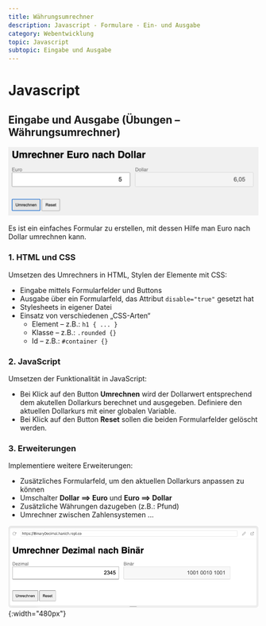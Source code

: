 ```yaml
---
title: Währungsumrechner
description: Javascript - Formulare - Ein- und Ausgabe
category: Webentwicklung
topic: Javascript
subtopic: Eingabe und Ausgabe
---
```


# Javascript

## Eingabe und Ausgabe (Übungen – Währungsumrechner)

![Währungsrechner](./img/dollar2euro.png)



Es ist ein einfaches Formular zu erstellen, mit dessen Hilfe man Euro nach Dollar umrechnen kann.

### 1. HTML und CSS

Umsetzen des Umrechners in HTML, Stylen der Elemente mit CSS:
* Eingabe mittels Formularfelder und Buttons
* Ausgabe über ein Formularfeld, das Attribut `disable="true"` gesetzt hat
*	Stylesheets in eigener Datei
*	Einsatz von verschiedenen „CSS-Arten“
	 * Element – z.B.: `h1 { ... }`
	 * Klasse – z.B.: `.rounded {}`
	 * Id – z.B.: `#container {}`



### 2. JavaScript

Umsetzen der Funktionalität in JavaScript:

* Bei Klick auf den Button **Umrechnen** wird der Dollarwert entsprechend dem akutellen Dollarkurs berechnet und ausgegeben. Definiere den aktuellen Dollarkurs mit einer globalen Variable.
* Bei Klick auf den Button **Reset** sollen die beiden Formularfelder gelöscht werden.



### 3. Erweiterungen

Implementiere weitere Erweiterungen:
* Zusätzliches Formularfeld, um den aktuellen Dollarkurs anpassen zu können
* Umschalter **Dollar ⟹ Euro** und **Euro ⟹ Dollar** 
* Zusätzliche Währungen dazugeben (z.B.: Pfund)
* Umrechner zwischen Zahlensystemen ...

![Dezimal nach Binär](./img/decimal2binary.png){:width="480px"}